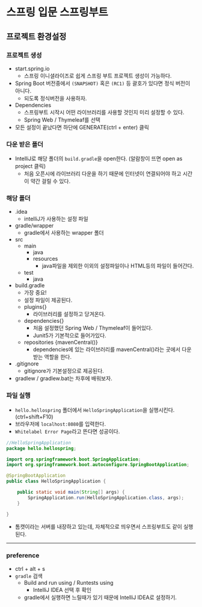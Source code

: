 # 스프링 입문 스프링부트

## 프로젝트 환경설정

### 프로젝트 생성

- start.spring.io
  - 스프링 이니셜라이즈로 쉽게 스프링 부트 프로젝트 생성이 가능하다.
- Spring Boot 버전중에서 `(SNAPSHOT)` 혹은 `(RC1)` 등 괄호가 있다면 정식 버전이 아니다.
  - 되도록 정식버전을 사용하자.
- Dependencies
  - 스프링부트 시작시 어떤 라이브러리를 사용할 것인지 미리 설정할 수 있다.
  - Spring Web / Thymeleaf를 선택
- 모든 설정이 끝났다면 하단에 GENERATE(ctrl + enter) 클릭

### 다운 받은 폴더

- IntelliJ로 해당 폴더의 `build.gradle`을 open한다. (알람창이 뜨면 open as project 클릭)
  - 처음 오픈시에 라이브러리 다운을 하기 때문에 인터넷이 연결되어야 하고 시간이 약간 걸릴 수 있다.

### 해당 폴더

- .idea
  - intelliJ가 사용하는 설정 파일
- gradle/wrapper
  - gradle에서 사용하는 wrapper 폴더
- src
  - main
    - java
    - resources
      - java파일을 제외한 이외의 설정파일이나 HTML등의 파일이 들어간다.
  - test
    - java
- build.gradle
  - 가장 중요!
  - 설정 파일이 제공된다.
  - plugins{}
    - 라이브러리를 설정하고 당겨온다.
  - dependencies{}
    - 처음 설정했던 Spring Web / Thymeleaf이 들어있다.
    - Junit5가 기본적으로 들어가있다.
  - repositories {mavenCentral()}
    - dependencies에 있는 라이브러리를 mavenCentral()라는 곳에서 다운받는 역할을 한다.
- .gitignore
  - gitignore가 기본설정으로 제공된다.
- gradlew / gradlew.bat는 차후에 배워보자.

### 파일 실행

- `hello.hellospring` 폴더에서 `HelloSpringApplication`을 실행시킨다. (ctrl+shift+F10)
- 브라우저에 `localhost:8080`를 입력한다.
- `Whitelabel Error Page`라고 뜬다면 성공이다.

```java
//HelloSpringApplication
package hello.hellospring;

import org.springframework.boot.SpringApplication;
import org.springframework.boot.autoconfigure.SpringBootApplication;

@SpringBootApplication
public class HelloSpringApplication {

    public static void main(String[] args) {
        SpringApplication.run(HelloSpringApplication.class, args);
    }

}
```

- 톰캣이라는 서버를 내장하고 있는데, 자체적으로 띄우면서 스프링부트도 같이 실행된다.

---

### preference

- ctrl + alt + s
- `gradle` 검색
  - Build and run using / Runtests using
    - IntelliJ IDEA 선택 후 확인
  - gradle에서 실행하면 느릴때가 있기 때문에 IntelliJ IDEA로 설정하기.
